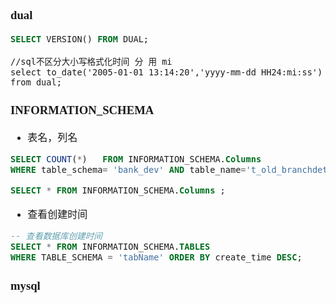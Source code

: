 <font face="Simsun" size=3>

### dual

~~~sql
SELECT VERSION() FROM DUAL;
~~~

~~~
//sql不区分大小写格式化时间 分 用 mi 
select to_date('2005-01-01 13:14:20','yyyy-mm-dd HH24:mi:ss') from dual; 
~~~


### INFORMATION_SCHEMA

- 表名，列名

~~~sql
SELECT COUNT(*)   FROM INFORMATION_SCHEMA.Columns 
WHERE table_schema= 'bank_dev' AND table_name='t_old_branchdetail' AND column_name='sponsor';

SELECT * FROM INFORMATION_SCHEMA.Columns ;
~~~
- 查看创建时间
~~~sql
-- 查看数据库创建时间
SELECT * FROM INFORMATION_SCHEMA.TABLES 
WHERE TABLE_SCHEMA = 'tabName' ORDER BY create_time DESC;

~~~

### mysql

</font>